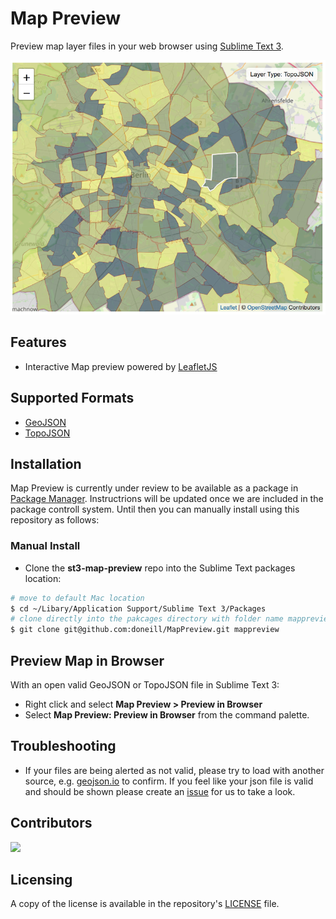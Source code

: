 # Map Preview

Preview map layer files in your web browser using [Sublime Text 3](https://www.sublimetext.com/).

![Map Preview image](map-preview.png)

## Features

  - Interactive Map preview powered by [LeafletJS](https://leafletjs.com/)

## Supported Formats

  - [GeoJSON](https://geojson.org/)
  - [TopoJSON](https://github.com/topojson/topojson/wiki)

## Installation

Map Preview is currently under review to be available as a package in [Package Manager](https://packagecontrol.io/).  Instructrions will be updated once we are included in the package controll system.  Until then you can manually install using this repository as follows:

### Manual Install
- Clone the **st3-map-preview** repo into the Sublime Text packages location: 

```bash
# move to default Mac location
$ cd ~/Libary/Application Support/Sublime Text 3/Packages
# clone directly into the pakcages directory with folder name mappreview
$ git clone git@github.com:doneill/MapPreview.git mappreview

```

## Preview Map in Browser

With an open valid GeoJSON or TopoJSON file in Sublime Text 3:

- Right click and select **Map Preview > Preview in Browser**
- Select **Map Preview: Preview in Browser** from the command palette.

## Troubleshooting

- If your files are being alerted as not valid, please try to load with another source, e.g. [geojson.io](https://geojson.io) to confirm. If you feel like your json file is valid and should be shown please create an [issue](https://github.com/doneill/st3-map-preview/issues) for us to take a look.

## Contributors
<a href="https://github.com/doneill/st3-map-preview/graphs/contributors">
  <img src="https://contributors-img.web.app/image?repo=doneill/st3-map-preview" />
</a>

## Licensing
A copy of the license is available in the repository's [LICENSE](LICENSE) file.